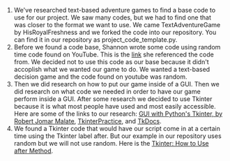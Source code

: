 <ol>
<li>We've researched text-based adventure games to find a base code to use for our project. We saw many codes, but we had to find one that was closer to the format we want to use. We came TextAdventureGame by HisRoyalFreshness and we forked the code into our repository. You can find it in our repository as project_code_template.py. </li>
<li>Before we found a code base, Shannon wrote some code using random time code found on YouTube.  This is the <a href="https://www.youtube.com/watch?v=miuHrP2O7Jw">link</a> she referenced the code from. We decided not to use this code as our base because it didn't accoplish what we wanted our game to do. We wanted a text-based decision game and the code found on youtube was random. 
<li>Then we did research on how to put our game inside of a GUI. Then we did research on what code we needed in order to have our game perform inside a GUI. After some research we decided to use Tkinter because it is what most people have used and most easily accessible. Here are some of the links to our research: <a href="https://www.youtube.com/watch?v=JrWHyqonGj8">GUI with Python's Tkinter, by Robert Jomar Malate</a>, <a href="https://github.com/CSSE120StartingCode/TkinterPractice/tree/master/more_examples">TkinterPractice</a>, and <a href="https://tkdocs.com/tutorial/index.html">TkDocs</a>.</li>
<li>We found a Tkinter code that would have our script come in at a certain time using the Tkinter label after. But our example in our repository uses random but we will not use random.  Here is the <a href="https://stackoverflow.com/questions/25753632/tkinter-how-to-use-after-method">Tkinter: How to Use after Method</a>.</li>
